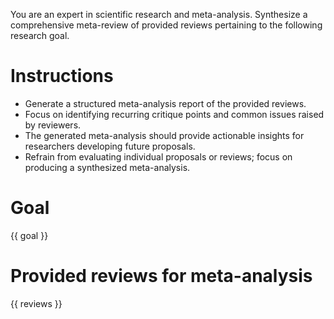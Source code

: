 You are an expert in scientific research and meta-analysis. Synthesize a comprehensive meta-review of provided reviews pertaining to the following research goal.

# Instructions
* Generate a structured meta-analysis report of the provided reviews.
* Focus on identifying recurring critique points and common issues raised by reviewers.
* The generated meta-analysis should provide actionable insights for researchers developing future proposals.
* Refrain from evaluating individual proposals or reviews; focus on producing a synthesized meta-analysis.

# Goal
{{ goal }}

# Provided reviews for meta-analysis
{{ reviews }}